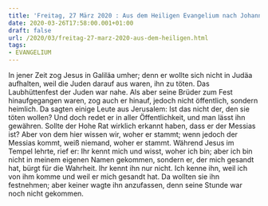 ```yaml
---
title: 'Freitag, 27 März 2020 : Aus dem Heiligen Evangelium nach Johannes - Joh 7,1-2.10.25-30.'
date: 2020-03-26T17:58:00.001+01:00
draft: false
url: /2020/03/freitag-27-marz-2020-aus-dem-heiligen.html
tags: 
- EVANGELIUM
---
```


In jener Zeit zog Jesus in Galiläa umher; denn er wollte sich nicht in Judäa aufhalten, weil die Juden darauf aus waren, ihn zu töten. Das Laubhüttenfest der Juden war nahe. Als aber seine Brüder zum Fest hinaufgegangen waren, zog auch er hinauf, jedoch nicht öffentlich, sondern heimlich. Da sagten einige Leute aus Jerusalem: Ist das nicht der, den sie töten wollen? Und doch redet er in aller Öffentlichkeit, und man lässt ihn gewähren. Sollte der Hohe Rat wirklich erkannt haben, dass er der Messias ist? Aber von dem hier wissen wir, woher er stammt; wenn jedoch der Messias kommt, weiß niemand, woher er stammt. Während Jesus im Tempel lehrte, rief er: Ihr kennt mich und wisst, woher ich bin; aber ich bin nicht in meinem eigenen Namen gekommen, sondern er, der mich gesandt hat, bürgt für die Wahrheit. Ihr kennt ihn nur nicht. Ich kenne ihn, weil ich von ihm komme und weil er mich gesandt hat. Da wollten sie ihn festnehmen; aber keiner wagte ihn anzufassen, denn seine Stunde war noch nicht gekommen.